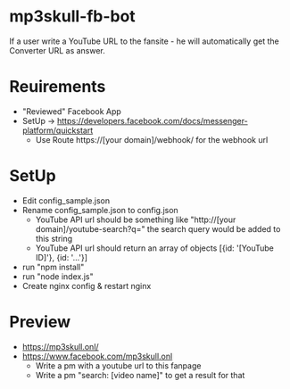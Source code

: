 # mp3skull-fb-bot
If a user write a YouTube URL to the fansite - he will automatically get the Converter URL as answer.

# Reuirements

* "Reviewed" Facebook App
* SetUp -> https://developers.facebook.com/docs/messenger-platform/quickstart
  - Use Route https://[your domain]/webhook/ for the webhook url

# SetUp

* Edit config_sample.json
* Rename config_sample.json to config.json
  - YouTube API url should be something like "http://[your domain]/youtube-search?q=" the search query would be added to this string
  - YouTube API url should return an array of objects [{id: '[YouTube ID]'}, {id: '...'}]
* run "npm install"
* run "node index.js"
* Create nginx config & restart nginx

# Preview

* https://mp3skull.onl/
* https://www.facebook.com/mp3skull.onl
  - Write a pm with a youtube url to this fanpage
  - Write a pm "search: [video name]" to get a result for that
